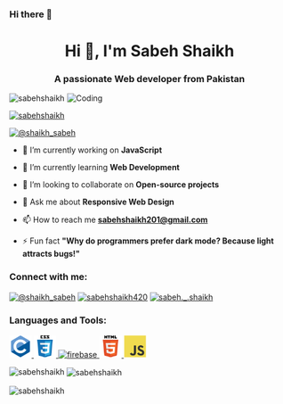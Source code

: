 ### Hi there 👋

<h1 align="center">Hi 👋, I'm Sabeh Shaikh</h1>
<h3 align="center">A passionate Web developer from Pakistan</h3>

<img align="right" alt="Coding" width="400" src="https://cdn.dribbble.com/users/1162077/screenshots/3848914/programmer.gif" >

<p align="left"> <img src="https://komarev.com/ghpvc/?username=sabehshaikh&label=Profile%20views&color=0e75b6&style=flat" alt="sabehshaikh" /> </p>

<p align="left"> <a href="https://github.com/ryo-ma/github-profile-trophy"><img src="https://github-profile-trophy.vercel.app/?username=sabehshaikh" alt="sabehshaikh" /></a> </p>

<p align="left"> <a href="https://twitter.com/@shaikh_sabeh" target="blank"><img src="https://img.shields.io/twitter/follow/@shaikh_sabeh?logo=twitter&style=for-the-badge" alt="@shaikh_sabeh" /></a> </p>

- 🔭 I’m currently working on **JavaScript**

- 🌱 I’m currently learning **Web Development**

- 👯 I’m looking to collaborate on **Open-source projects**

- 💬 Ask me about **Responsive Web Design**

- 📫 How to reach me **sabehshaikh201@gmail.com**

- ⚡ Fun fact **"Why do programmers prefer dark mode? Because light attracts bugs!"**

<h3 align="left">Connect with me:</h3>
<p align="left">
<a href="https://twitter.com/@shaikh_sabeh" target="blank"><img align="center" src="https://raw.githubusercontent.com/rahuldkjain/github-profile-readme-generator/master/src/images/icons/Social/twitter.svg" alt="@shaikh_sabeh" height="30" width="40" /></a>
<a href="https://fb.com/sabehshaikh420" target="blank"><img align="center" src="https://raw.githubusercontent.com/rahuldkjain/github-profile-readme-generator/master/src/images/icons/Social/facebook.svg" alt="sabehshaikh420" height="30" width="40" /></a>
<a href="https://instagram.com/sabeh._.shaikh" target="blank"><img align="center" src="https://raw.githubusercontent.com/rahuldkjain/github-profile-readme-generator/master/src/images/icons/Social/instagram.svg" alt="sabeh._.shaikh" height="30" width="40" /></a>
</p>

<h3 align="left">Languages and Tools:</h3>
<p align="left"> <a href="https://www.cprogramming.com/" target="_blank" rel="noreferrer"> <img src="https://raw.githubusercontent.com/devicons/devicon/master/icons/c/c-original.svg" alt="c" width="40" height="40"/> </a> <a href="https://www.w3schools.com/css/" target="_blank" rel="noreferrer"> <img src="https://raw.githubusercontent.com/devicons/devicon/master/icons/css3/css3-original-wordmark.svg" alt="css3" width="40" height="40"/> </a> <a href="https://firebase.google.com/" target="_blank" rel="noreferrer"> <img src="https://www.vectorlogo.zone/logos/firebase/firebase-icon.svg" alt="firebase" width="40" height="40"/> </a> <a href="https://www.w3.org/html/" target="_blank" rel="noreferrer"> <img src="https://raw.githubusercontent.com/devicons/devicon/master/icons/html5/html5-original-wordmark.svg" alt="html5" width="40" height="40"/> </a> <a href="https://developer.mozilla.org/en-US/docs/Web/JavaScript" target="_blank" rel="noreferrer"> <img src="https://raw.githubusercontent.com/devicons/devicon/master/icons/javascript/javascript-original.svg" alt="javascript" width="40" height="40"/> </a> </p>

<p><img align="left" src="https://github-readme-stats.vercel.app/api/top-langs?username=sabehshaikh&show_icons=true&locale=en&layout=compact" alt="sabehshaikh" /></p>

<p>&nbsp;<img align="center" src="https://github-readme-stats.vercel.app/api?username=sabehshaikh&show_icons=true&locale=en" alt="sabehshaikh" /></p>

<p><img align="center" src="https://github-readme-streak-stats.herokuapp.com/?user=sabehshaikh&" alt="sabehshaikh" /></p>
